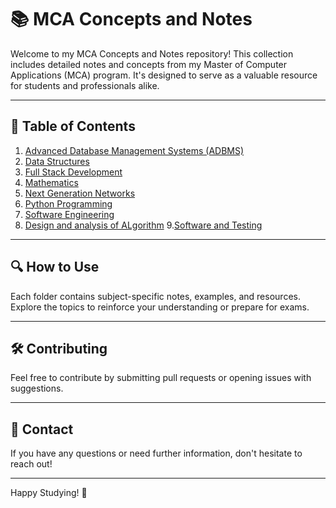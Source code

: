 # 📚 MCA Concepts and Notes

Welcome to my MCA Concepts and Notes repository! This collection includes detailed notes and concepts from my Master of Computer Applications (MCA) program. It's designed to serve as a valuable resource for students and professionals alike.

---

## 📂 Table of Contents

1. [Advanced Database Management Systems (ADBMS)](./ADBMS/)
2. [Data Structures](./DataStructure/)
3. [Full Stack Development](./fulstack/)
4. [Mathematics](./maths/)
5. [Next Generation Networks](./next-generation-network/)
6. [Python Programming](./python/)
7. [Software Engineering](./software-engineering/)
8. [Design and analysis of ALgorithm](./design-and-analysis-of-algorithm/)
9.[Software and Testing](./ST/)
---

## 🔍 How to Use

Each folder contains subject-specific notes, examples, and resources. Explore the topics to reinforce your understanding or prepare for exams.

---

## 🛠️ Contributing

Feel free to contribute by submitting pull requests or opening issues with suggestions.

---

## 📧 Contact

If you have any questions or need further information, don't hesitate to reach out!

---

Happy Studying! 📖
